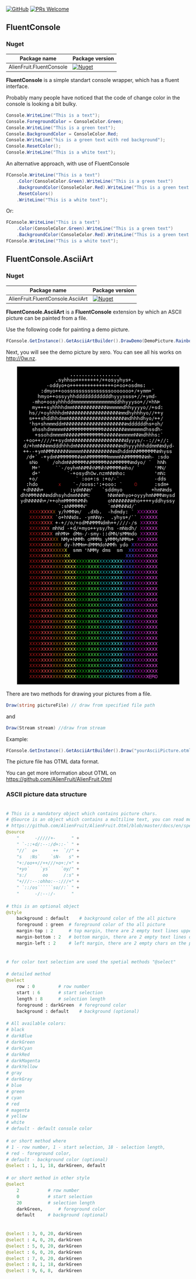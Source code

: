 
[![GitHub](https://img.shields.io/github/license/keenanwoodall/Deform.svg)](https://github.com/AlienFruit/AlienFruit.Otml/blob/master/LICENSE.MIT)
[![PRs Welcome](https://img.shields.io/badge/PRs-welcome-blue.svg)](https://github.com/AlienFruit/AlienFruit.Otml)


## FluentConsole

### Nuget
|  Package name | Package version            |
|---------------|----------------------------|
|    AlienFruit.FluentConsole      |    [![Nuget](https://img.shields.io/nuget/v/AlienFruit.FluentConsole.svg)](https://www.nuget.org/packages/AlienFruit.FluentConsole)   |

**FluentConsole** is a simple standart console wrapper, which has a fluent interface.

Probably many people have noticed that the code of change color in the console is looking a bit bulky.

```C#
Console.WriteLine("This is a text");
Console.ForegroundColor = ConsoleColor.Green;
Console.WriteLine("This is a green text");
Console.BackgroundColor = ConsoleColor.Red;
Console.WriteLine("his is a green text with red background");
Console.ResetColor();
Console.WriteLine("This is a white text");
```

An alternative approach, with use of FluentConsole

```C#
FConsole.WriteLine("This is a text")
    .Color(ConsoleColor.Green).WriteLine("This is a green text")
    .BackgroundColor(ConsoleColor.Red).WriteLine("This is a green text with red background")
    .ResetColors()
    .WriteLine("This is a white text");
```
Or:
```C#
FConsole.WriteLine("This is a text")
    .Color(ConsoleColor.Green).WriteLine("This is a green text")
    .BackgroundColor(ConsoleColor.Red).WriteLine("This is a green text with red background")
FConsole.WriteLine("This is a white text");
```

## FluentConsole.AsciiArt

### Nuget
|  Package name | Package version            |
|---------------|----------------------------|
|    AlienFruit.FluentConsole.AsciiArt  | [![Nuget](https://img.shields.io/nuget/v/AlienFruit.FluentConsole.AsciiArt.svg)](https://www.nuget.org/packages/AlienFruit.FluentConsole.AsciiArt) |

**FluentConsole.AsciiArt** is a **FluentConsole** extension by which an ASCII picture can be painted from a file.

Use the following code for painting a demo picture.
```C#
FConsole.GetInstance().GetAsciiArtBuilder().DrawDemo(DemoPicture.RainbowPukeSkull);
```

Next, you will see the demo picture by xero. You can see all his works on http://0w.nz.

<div align="center">
    <img src="https://raw.githubusercontent.com/AlienFruit/AlienFruit.FluentConsole/master/design/Images/RainbowPukeSkull.png">
</div>

There are two methods for drawing your pictures from a file.

```C# 
Draw(string pictureFile) // draw from specified file path
```
and
```C#
Draw(Stream stream) //draw from stream
```
Example:
```C#
FConsole.GetInstance().GetAsciiArtBuilder().Draw("yourAsciiPicture.otml");
```

The picture file has OTML data format. 

You can get more information about OTML on
https://github.com/AlienFruit/AlienFruit.Otml

### ASCII picture data structure

```python

# This is a mandatory object which contains picture chars.
# @Source is an object which contains a multiline text, you can read more about an Otml multiline text on:
# https://github.com/AlienFruit/AlienFruit.Otml/blob/master/docs/en/specification.md#multiline-values
@source
	"      -/////+-	     " +
	" `-::+d/:--:/d+::-` " +
	"//`  o+      ++  `//" +
	"s   :Ns`    `sN-   s" +
	"+:/oo++//++///+o+:/+" +
	"+yo`    `ys`    `oy/" +
	"s:/      oo      /:s" +
	"+///:--:ohho:--:///+" +
	" `::/os``````so//:` " +
	"      -/:--:/-      "

# this is an optional object
@style
	background : default	# background color of the all picture
	foreground : green	# foreground color of tho all picture
	margin-top : 2		# top margin, there are 2 empty text lines upper the picture
	margin-bottom : 2	# bottom margin, there are 2 empty text lines down below the picture
	margin-left : 2		# left margin, there are 2 empty chars on the picture left


# for color text selection are used the spetial methods "@select"

# detailed method
@select
	row : 0			# row number
	start : 6		# start selection
	length : 8		# selection length
	foreground : darkGreen	# foreground color
	background : default 	# background (optional)

# All available colors:
# black
# darkBlue
# darkGreen
# darkCyan
# darkRed
# darkMagenta
# darkYellow
# gray
# darkGray
# blue
# green
# cyan
# red
# magenta
# yellow
# white
# default - default console color

# or short method where
# 1 - row number, 1 - start selection, 18 - selection length, 
# red - foreground color,
# default - background color (optional)
@select	: 1, 1, 18, darkGreen, default 

# or short method in other style
@select	
    2			# row number
    0			# start selection
    20			# selection length
    darkGreen,		# foreground color
    default		# background (optional)


@select	: 3, 0, 20, darkGreen
@select	: 4, 0, 20, darkGreen
@select	: 5, 0, 20, darkGreen
@select	: 6, 0, 20, darkGreen
@select	: 7, 0, 20, darkGreen
@select	: 8, 1, 18, darkGreen
@select	: 9, 6, 8,  darkGreen
    
```

